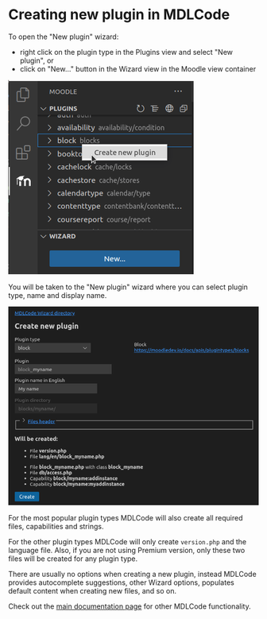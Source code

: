 # Creating new plugin in MDLCode

To open the "New plugin" wizard:
- right click on the plugin type in the Plugins view and select "New plugin", or
- click on "New..." button in the Wizard view in the Moodle view container

<img src="https://raw.githubusercontent.com/lmscloud-io/mdlcode-docs/main/docs/media/newplugin/new.png">

You will be taken to the "New plugin" wizard where you can select plugin
type, name and display name.

<img src="https://raw.githubusercontent.com/lmscloud-io/mdlcode-docs/main/docs/media/newplugin/wizard.png">

For the most popular plugin types MDLCode will also create all required
files, capabilities and strings.

For the other plugin types MDLCode will only create `version.php`
and the language file. Also, if you are not using Premium version,
only these two files will be created for any plugin type.

There are usually no options when creating a new plugin, instead MDLCode
provides autocomplete suggestions, other Wizard options, populates default content
when creating new files, and so on.

Check out the [main documentation page](README.md) for other MDLCode functionality.
